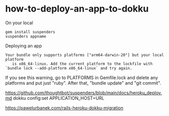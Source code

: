 # how-to-deploy-an-app-to-dokku






On your local

    gem install suspenders
    suspenders appname




Deploying an app

    Your bundle only supports platforms ["arm64-darwin-20"] but your local platform
       is x86_64-linux. Add the current platform to the lockfile with `bundle lock --add-platform x86_64-linux` and try again.
  
  If you see this warning, go to PLATFORMS in Gemfile.lock and delete any platforms and put just "ruby".
  After that, "bundle update" and "git commit".
  
  
  https://github.com/thoughtbot/suspenders/blob/main/docs/heroku_deploy.md
  dokku config:set APPLICATION_HOST=URL


https://pawelurbanek.com/rails-heroku-dokku-migration
